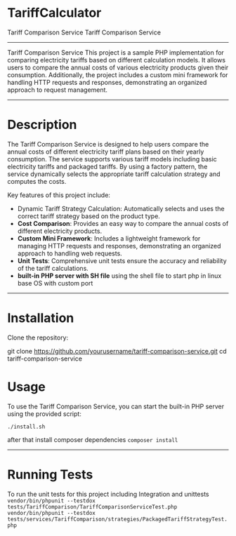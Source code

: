 # TariffCalculator
Tariff Comparison Service
Tariff Comparison Service

-----
Tariff Comparison Service
This project is a sample PHP implementation for comparing electricity tariffs based on different calculation models. It allows users to compare the annual costs of various electricity products given their consumption. Additionally, the project includes a custom mini framework for handling HTTP requests and responses, demonstrating an organized approach to request management.

----------
# Description
The Tariff Comparison Service is designed to help users compare the annual costs of different electricity tariff plans based on their yearly consumption. The service supports various tariff models including basic electricity tariffs and packaged tariffs. By using a factory pattern, the service dynamically selects the appropriate tariff calculation strategy and computes the costs.

Key features of this project include:

* Dynamic Tariff Strategy Calculation: Automatically selects and uses the correct tariff strategy based on the product type.
* **Cost Comparison**: Provides an easy way to compare the annual costs of different electricity products.
* **Custom Mini Framework**: Includes a lightweight framework for managing HTTP requests and responses, demonstrating an organized approach to handling web requests.
* **Unit Tests**: Comprehensive unit tests ensure the accuracy and reliability of the tariff calculations.
* **built-in PHP server with SH file** using the shell file to start php in linux base OS with  custom port 
---------

# Installation 

Clone the repository:


git clone https://github.com/yourusername/tariff-comparison-service.git
cd tariff-comparison-service

# Usage
To use the Tariff Comparison Service, you can start the built-in PHP server using the provided script:

`./install.sh`

after that  install composer dependencies
`composer install `

------

# Running Tests
To run the unit tests for this project
including  Integration and unittests
`vendor/bin/phpunit --testdox tests/TariffComparison/TariffComparisonServiceTest.php`
`vendor/bin/phpunit --testdox tests/services/TariffComparison/strategies/PackagedTariffStrategyTest.php`
